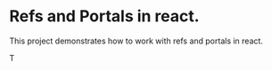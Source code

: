 # Refs and Portals in react.

This project demonstrates how to work with refs and portals in react.

T
